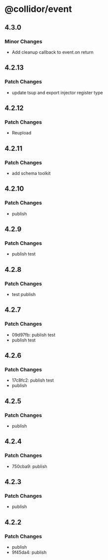 # @collidor/event

## 4.3.0

### Minor Changes

- Add cleanup callback to event.on return

## 4.2.13

### Patch Changes

- update tsup and export injector register type

## 4.2.12

### Patch Changes

- Reupload

## 4.2.11

### Patch Changes

- add schema toolkit

## 4.2.10

### Patch Changes

- publish

## 4.2.9

### Patch Changes

- publish test

## 4.2.8

### Patch Changes

- test publish

## 4.2.7

### Patch Changes

- 09d97fb: publish test
- publish test

## 4.2.6

### Patch Changes

- 17c8fc2: publish test
- publish

## 4.2.5

### Patch Changes

- publish

## 4.2.4

### Patch Changes

- 750cba9: publish

## 4.2.3

### Patch Changes

- publish

## 4.2.2

### Patch Changes

- publish
- 9f45da4: publish
